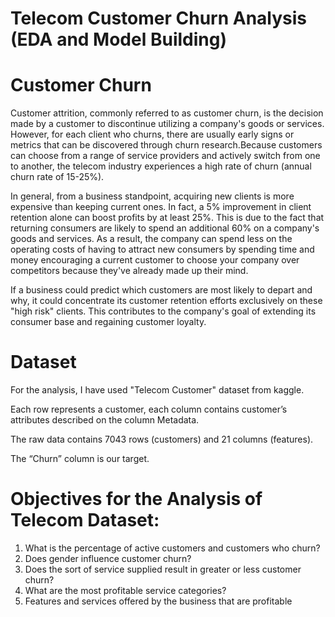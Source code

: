 # Telecom Customer Churn Analysis (EDA and Model Building)


# Customer Churn
Customer attrition, commonly referred to as customer churn, is the decision made by a customer to discontinue utilizing a company's goods or services. However, for each client who churns, there are usually early signs or metrics that can be discovered through churn research.Because customers can choose from a range of service providers and actively switch from one to another, the telecom industry experiences a high rate of churn (annual churn rate of 15-25%).

In general, from a business standpoint, acquiring new clients is more expensive than keeping current ones. In fact, a 5% improvement in client retention alone can boost profits by at least 25%. This is due to the fact that returning consumers are likely to spend an additional 60% on a company's goods and services. As a result, the company can spend less on the operating costs of having to attract new consumers by spending time and money encouraging a current customer to choose your company over competitors because they've already made up their mind.

If a business could predict which customers are most likely to depart and why, it could concentrate its customer retention efforts exclusively on these "high risk" clients. This contributes to the company's goal of extending its consumer base and regaining customer loyalty.

# Dataset

For the analysis, I have used "Telecom Customer" dataset from kaggle.

Each row represents a customer, each column contains customer’s attributes described on the column Metadata.

The raw data contains 7043 rows (customers) and 21 columns (features).

The “Churn” column is our target.



# Objectives for the Analysis of Telecom Dataset:

1. What is the percentage of active customers and customers who churn?
2. Does gender influence customer churn?
3. Does the sort of service supplied result in greater or less customer churn?
4. What are the most profitable service categories?
5. Features and services offered by the business that are profitable
